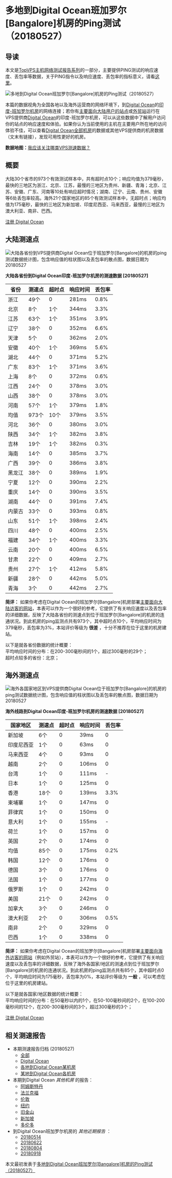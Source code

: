 #  多地到Digital Ocean班加罗尔[Bangalore]机房的Ping测试（20180527） 

## 导读

本文是[TopVPS主机网络测试报告系列](https://vps123.top/pingtest)的一部分，主要提供PING测试的响应速度、丢包率等数据，关于PING指令以及响应速度、丢包率的指标意义，请看[这里](https://vps123.top/what-is-ping.html)。

![多地到Digital Ocean班加罗尔\[Bangalore\]机房的Ping测试（20180527）](/images/thumbnails/to_do_Bangalore.png)

本篇的数据视角为全国各地以及海外运营商的网络环境下，到[Digital Ocean](https://vps123.top/go/do)的[印度-班加罗尔机房](https://vps123.top/digitalocean-facilities.html#bangalore)的网络连接；若你有[主要面向大陆用户的站点](https://vps123.top/website-for-mainland-users.html)或[外贸站](https://vps123.top/website-for-internation-trade.html)运行在VPS提供商[Digital Ocean](https://vps123.top/go/do)的印度-班加罗尔机房，可以从这些数据中了解用户访问你的站点的响应速度和体验。如果你认为当前使用的主机在主要用户所在地的访问体验不佳，可以查看[Digital Ocean全部机房](/digitalocean/isp/china/20180527-digitalocean-isp-china.md)的数据或其他VPS提供商的机房数据（文末有链接），发现可用性更好的机房。

**数据地图：**[我应该关注哪类VPS测速数据？](https://vps123.top/find-pingtest-data-you-need.html)

## 概要

大陆30个省市的973个有效测试样本中，共有超时点10个；响应均值为379毫秒，最快的三地区为浙江、北京、江苏，最慢的三地区为贵州、新疆、青海；北京、江苏、安徽、广东、河南等10处有响应超时情况；湖南、辽宁、云南、贵州、安徽等6处丢包率较高。海外21个国家地区的85个有效测试样本中，无超时点；响应均值为175毫秒，最快的三地区为新加坡、印度尼西亚、马来西亚，最慢的三地区为澳大利亚、南非、巴西。

[注册 Digital Ocean](https://vps123.top/go/do/_btn1)

## 大陆测速点

![大陆各省份到VPS提供商Digital Ocean位于班加罗尔\[Bangalore\]的机房的ping测试数据统计图，包含响应值的柱状图以及丢包率的散点图，数据日期为20180527](/images/pingtests/do_20180527/plot_idc_do_india-bangalore_20180527_mainland.png)

**大陆各省份到Digital Ocean印度-班加罗尔机房的测速数据 [20180527]**

省份 | 测速点 | 超时点 | 响应时间 | 丢包率  
---|---|---|---|---  
浙江 | 49个 | 0 | 281ms | 0.8%  
北京 | 8个 | 1个 | 344ms | 3.3%  
江苏 | 63个 | 1个 | 351ms | 3.9%  
辽宁 | 38个 | 0 | 352ms | 6.6%  
天津 | 5个 | 0 | 362ms | 2.0%  
安徽 | 40个 | 1个 | 369ms | 5.6%  
湖北 | 44个 | 0 | 371ms | 5.2%  
广东 | 83个 | 1个 | 371ms | 3.6%  
上海 | 8个 | 0 | 372ms | 0.6%  
江西 | 24个 | 0 | 378ms | 3.0%  
山西 | 38个 | 0 | 378ms | 3.0%  
河南 | 57个 | 1个 | 379ms | 1.8%  
均值 | 973个 | 10个 | 379ms | 3.5%  
河北 | 36个 | 0 | 380ms | 3.0%  
陕西 | 34个 | 1个 | 382ms | 3.8%  
吉林 | 19个 | 1个 | 382ms | 0.3%  
海南 | 14个 | 0 | 385ms | 3.7%  
广西 | 39个 | 0 | 386ms | 3.8%  
黑龙江 | 38个 | 0 | 389ms | 1.9%  
宁夏 | 12个 | 0 | 390ms | 2.2%  
重庆 | 14个 | 0 | 390ms | 3.5%  
湖南 | 44个 | 0 | 391ms | 7.4%  
内蒙古 | 33个 | 0 | 393ms | 0.8%  
山东 | 51个 | 1个 | 398ms | 2.4%  
四川 | 48个 | 0 | 400ms | 2.5%  
福建 | 34个 | 1个 | 400ms | 3.3%  
云南 | 20个 | 0 | 400ms | 6.5%  
甘肃 | 22个 | 0 | 409ms | 2.7%  
贵州 | 27个 | 1个 | 412ms | 5.8%  
新疆 | 28个 | 0 | 442ms | 5.0%  
青海 | 3个 | 0 | 442ms | 2.7%  
  
**简评：** 如果你考虑在Digital Ocean的班加罗尔[Bangalore]机房部署[主要面向大陆访客的网站](website-for-mainland-users.html)，本表可以作为一个很好的参考，它提供了有关响应速度以及丢包率的详细数据，反映了大陆各省份的测速点到位于班加罗尔[Bangalore]的机房的连通状况。到此机房的ping监测点共有973个，其中超时点10个，平均响应时间为379毫秒，丢包率为3%，本站评价等级为 **很差** ，十分不推荐在位于这里的机房建站。

以下是就各省份数据的统计概要：  
平均响应时间的分布：在200-300毫秒间的1个，超过300毫秒的29个；  
超时点较多的省份：北京；

## 海外测速点

![海外各国家地区到VPS提供商Digital Ocean位于班加罗尔\[Bangalore\]的机房的ping测试数据统计图，包含响应值的柱状图以及丢包率的散点图，数据日期为20180527](/images/pingtests/do_20180527/plot_idc_do_india-bangalore_20180527_overseas.png)

**海外线路到Digital Ocean印度-班加罗尔机房的测速数据 [20180527]**

国家地区 | 测速点 | 超时点 | 响应时间 | 丢包率  
---|---|---|---|---  
新加坡 | 6个 | 0 | 39ms | 0  
印度尼西亚 | 1个 | 0 | 63ms | 0  
马来西亚 | 4个 | 0 | 93ms | 0  
越南 | 2个 | 0 | 106ms | 0  
台湾 | 1个 | 0 | 111ms | -  
日本 | 1个 | 0 | 125ms | 0  
香港 | 18个 | 0 | 139ms | 3.3%  
柬埔寨 | 1个 | 0 | 147ms | 0  
菲律宾 | 1个 | 0 | 150ms | 0  
意大利 | 1个 | 0 | 155ms | -  
荷兰 | 1个 | 0 | 157ms | 0  
英国 | 2个 | 0 | 174ms | 0  
均值 | 85个 | 0 | 175ms | 0.2%  
韩国 | 12个 | 0 | 176ms | 0  
德国 | 3个 | 0 | 176ms | 0  
法国 | 1个 | 0 | 177ms | 0  
俄罗斯 | 1个 | 0 | 242ms | 0  
美国 | 21个 | 0 | 242ms | 0  
加拿大 | 3个 | 0 | 246ms | 0  
澳大利亚 | 2个 | 0 | 306ms | 0.5%  
南非 | 2个 | 0 | 329ms | 0  
巴西 | 1个 | 0 | 338ms | 0  
  
**简评：** 如果你考虑在Digital Ocean的班加罗尔[Bangalore]机房部署[主要面向海外访客的网站](https://vps123.top/website-for-internation-trade.html)（例如外贸站），本表可以作为一个很好的参考，它提供了有关响应速度以及丢包率的详细数据，反映了海外各国家/地区的测速点到位于班加罗尔[Bangalore]的机房的连通状况。到此机房的ping监测点共有85个，其中超时点0个，平均响应时间为175毫秒，丢包率为0%，本站评价等级为 **一般** ，可以考虑在位于这里的机房建站。

以下是就各国家/地区数据的统计概要：  
平均响应时间的分布：在50毫秒以内的1个，在50-100毫秒间的2个，在100-200毫秒间的12个，在200-300毫秒间的3个，超过300毫秒的3个；

[注册 Digital Ocean](https://vps123.top/go/do/_btn2)

## 相关测速报告

  * 本期测速报告归档 (20180527) 
    * [全部](https://vps123.top/pingtests/20180527 "本期各VPS提供商全部测速报告")
    * [Digital Ocean](https://vps123.top/pingtests/idc-digitalocean/20180527 "本期Digital Ocean的全部测速报告")
    * [各地到Digital Ocean某机房](https://vps123.top/pingtests/idc-digitalocean/isp-global/20180527 "以Digital Ocean某机房为关注对象的视角，横向比较大陆各省份、海外各国家地区")
    * [某地到Digital Ocean各机房](https://vps123.top/pingtests/idc-digitalocean/facility-all/20180527 "以大陆某省份为关注对象的视角，横向比较Digital Ocean各机房")
  * 本期到Digital Ocean _其他机房_ 的报告： 
    * [阿姆斯特丹](/digitalocean/idc/amsterdam/20180527-digitalocean-idc-amsterdam.md "多地到Digital Ocean阿姆斯特丹机房的Ping测试 20180527")
    * [法兰克福](/digitalocean/idc/frankfurt/20180527-digitalocean-idc-frankfurt.md "多地到Digital Ocean法兰克福机房的Ping测试 20180527")
    * [伦敦](/digitalocean/idc/london/20180527-digitalocean-idc-london.md "多地到Digital Ocean伦敦机房的Ping测试 20180527")
    * [纽约](/digitalocean/idc/newyork/20180527-digitalocean-idc-newyork.md "多地到Digital Ocean纽约机房的Ping测试 20180527")
    * [旧金山](/digitalocean/idc/sanfrancisco/20180527-digitalocean-idc-sanfrancisco.md "多地到Digital Ocean旧金山机房的Ping测试 20180527")
    * [新加坡](/digitalocean/idc/singapore/20180527-digitalocean-idc-singapore.md "多地到Digital Ocean新加坡机房的Ping测试 20180527")
    * [多伦多](/digitalocean/idc/toronto/20180527-digitalocean-idc-toronto.md "多地到Digital Ocean多伦多机房的Ping测试 20180527")
  * 到Digital Ocean班加罗尔机房的 _其他近期报告_ ： 
    * [20180514](/digitalocean/idc/bangalore/20180514-digitalocean-idc-bangalore.md "多地到Digital Ocean班加罗尔机房的Ping测试 20180514")
    * [20180622](/digitalocean/idc/bangalore/20180622-digitalocean-idc-bangalore.md "多地到Digital Ocean班加罗尔机房的Ping测试 20180622")
    * [20180804](/digitalocean/idc/bangalore/20180804-digitalocean-idc-bangalore.md "多地到Digital Ocean班加罗尔机房的Ping测试 20180804")
    * [20180918](/digitalocean/idc/bangalore/20180918-digitalocean-idc-bangalore.md "多地到Digital Ocean班加罗尔机房的Ping测试 20180918")



本文最初发表于[多地到Digital Ocean班加罗尔[Bangalore]机房的Ping测试（20180527）](https://vps123.top/pingtest/20180527-digitalocean-idc-bangalore.html)
